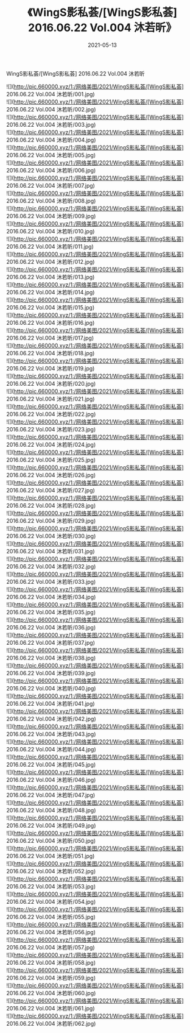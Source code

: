 ﻿---
layout: post
title:  《WingS影私荟/[WingS影私荟] 2016.06.22 Vol.004 沐若昕》
date:   2021-05-13
img: http://pic.660000.xyz/1:/网络美图/2021/WingS影私荟/[WingS影私荟] 2016.06.22 Vol.004 沐若昕/000.jpg
categories: [美女, 清纯, 唯美]
---

WingS影私荟/[WingS影私荟] 2016.06.22 Vol.004 沐若昕

 ![](http://pic.660000.xyz/1:/网络美图/2021/WingS影私荟/[WingS影私荟] 2016.06.22 Vol.004 沐若昕/001.jpg) <br>![](http://pic.660000.xyz/1:/网络美图/2021/WingS影私荟/[WingS影私荟] 2016.06.22 Vol.004 沐若昕/002.jpg) <br>![](http://pic.660000.xyz/1:/网络美图/2021/WingS影私荟/[WingS影私荟] 2016.06.22 Vol.004 沐若昕/003.jpg) <br>![](http://pic.660000.xyz/1:/网络美图/2021/WingS影私荟/[WingS影私荟] 2016.06.22 Vol.004 沐若昕/004.jpg) <br>![](http://pic.660000.xyz/1:/网络美图/2021/WingS影私荟/[WingS影私荟] 2016.06.22 Vol.004 沐若昕/005.jpg) <br>![](http://pic.660000.xyz/1:/网络美图/2021/WingS影私荟/[WingS影私荟] 2016.06.22 Vol.004 沐若昕/006.jpg) <br>![](http://pic.660000.xyz/1:/网络美图/2021/WingS影私荟/[WingS影私荟] 2016.06.22 Vol.004 沐若昕/007.jpg) <br>![](http://pic.660000.xyz/1:/网络美图/2021/WingS影私荟/[WingS影私荟] 2016.06.22 Vol.004 沐若昕/008.jpg) <br>![](http://pic.660000.xyz/1:/网络美图/2021/WingS影私荟/[WingS影私荟] 2016.06.22 Vol.004 沐若昕/009.jpg) <br>![](http://pic.660000.xyz/1:/网络美图/2021/WingS影私荟/[WingS影私荟] 2016.06.22 Vol.004 沐若昕/010.jpg) <br>![](http://pic.660000.xyz/1:/网络美图/2021/WingS影私荟/[WingS影私荟] 2016.06.22 Vol.004 沐若昕/011.jpg) <br>![](http://pic.660000.xyz/1:/网络美图/2021/WingS影私荟/[WingS影私荟] 2016.06.22 Vol.004 沐若昕/012.jpg) <br>![](http://pic.660000.xyz/1:/网络美图/2021/WingS影私荟/[WingS影私荟] 2016.06.22 Vol.004 沐若昕/013.jpg) <br>![](http://pic.660000.xyz/1:/网络美图/2021/WingS影私荟/[WingS影私荟] 2016.06.22 Vol.004 沐若昕/014.jpg) <br>![](http://pic.660000.xyz/1:/网络美图/2021/WingS影私荟/[WingS影私荟] 2016.06.22 Vol.004 沐若昕/015.jpg) <br>![](http://pic.660000.xyz/1:/网络美图/2021/WingS影私荟/[WingS影私荟] 2016.06.22 Vol.004 沐若昕/016.jpg) <br>![](http://pic.660000.xyz/1:/网络美图/2021/WingS影私荟/[WingS影私荟] 2016.06.22 Vol.004 沐若昕/017.jpg) <br>![](http://pic.660000.xyz/1:/网络美图/2021/WingS影私荟/[WingS影私荟] 2016.06.22 Vol.004 沐若昕/018.jpg) <br>![](http://pic.660000.xyz/1:/网络美图/2021/WingS影私荟/[WingS影私荟] 2016.06.22 Vol.004 沐若昕/019.jpg) <br>![](http://pic.660000.xyz/1:/网络美图/2021/WingS影私荟/[WingS影私荟] 2016.06.22 Vol.004 沐若昕/020.jpg) <br>![](http://pic.660000.xyz/1:/网络美图/2021/WingS影私荟/[WingS影私荟] 2016.06.22 Vol.004 沐若昕/021.jpg) <br>![](http://pic.660000.xyz/1:/网络美图/2021/WingS影私荟/[WingS影私荟] 2016.06.22 Vol.004 沐若昕/022.jpg) <br>![](http://pic.660000.xyz/1:/网络美图/2021/WingS影私荟/[WingS影私荟] 2016.06.22 Vol.004 沐若昕/023.jpg) <br>![](http://pic.660000.xyz/1:/网络美图/2021/WingS影私荟/[WingS影私荟] 2016.06.22 Vol.004 沐若昕/024.jpg) <br>![](http://pic.660000.xyz/1:/网络美图/2021/WingS影私荟/[WingS影私荟] 2016.06.22 Vol.004 沐若昕/025.jpg) <br>![](http://pic.660000.xyz/1:/网络美图/2021/WingS影私荟/[WingS影私荟] 2016.06.22 Vol.004 沐若昕/026.jpg) <br>![](http://pic.660000.xyz/1:/网络美图/2021/WingS影私荟/[WingS影私荟] 2016.06.22 Vol.004 沐若昕/027.jpg) <br>![](http://pic.660000.xyz/1:/网络美图/2021/WingS影私荟/[WingS影私荟] 2016.06.22 Vol.004 沐若昕/028.jpg) <br>![](http://pic.660000.xyz/1:/网络美图/2021/WingS影私荟/[WingS影私荟] 2016.06.22 Vol.004 沐若昕/029.jpg) <br>![](http://pic.660000.xyz/1:/网络美图/2021/WingS影私荟/[WingS影私荟] 2016.06.22 Vol.004 沐若昕/030.jpg) <br>![](http://pic.660000.xyz/1:/网络美图/2021/WingS影私荟/[WingS影私荟] 2016.06.22 Vol.004 沐若昕/031.jpg) <br>![](http://pic.660000.xyz/1:/网络美图/2021/WingS影私荟/[WingS影私荟] 2016.06.22 Vol.004 沐若昕/032.jpg) <br>![](http://pic.660000.xyz/1:/网络美图/2021/WingS影私荟/[WingS影私荟] 2016.06.22 Vol.004 沐若昕/033.jpg) <br>![](http://pic.660000.xyz/1:/网络美图/2021/WingS影私荟/[WingS影私荟] 2016.06.22 Vol.004 沐若昕/034.jpg) <br>![](http://pic.660000.xyz/1:/网络美图/2021/WingS影私荟/[WingS影私荟] 2016.06.22 Vol.004 沐若昕/035.jpg) <br>![](http://pic.660000.xyz/1:/网络美图/2021/WingS影私荟/[WingS影私荟] 2016.06.22 Vol.004 沐若昕/036.jpg) <br>![](http://pic.660000.xyz/1:/网络美图/2021/WingS影私荟/[WingS影私荟] 2016.06.22 Vol.004 沐若昕/037.jpg) <br>![](http://pic.660000.xyz/1:/网络美图/2021/WingS影私荟/[WingS影私荟] 2016.06.22 Vol.004 沐若昕/038.jpg) <br>![](http://pic.660000.xyz/1:/网络美图/2021/WingS影私荟/[WingS影私荟] 2016.06.22 Vol.004 沐若昕/039.jpg) <br>![](http://pic.660000.xyz/1:/网络美图/2021/WingS影私荟/[WingS影私荟] 2016.06.22 Vol.004 沐若昕/040.jpg) <br>![](http://pic.660000.xyz/1:/网络美图/2021/WingS影私荟/[WingS影私荟] 2016.06.22 Vol.004 沐若昕/041.jpg) <br>![](http://pic.660000.xyz/1:/网络美图/2021/WingS影私荟/[WingS影私荟] 2016.06.22 Vol.004 沐若昕/042.jpg) <br>![](http://pic.660000.xyz/1:/网络美图/2021/WingS影私荟/[WingS影私荟] 2016.06.22 Vol.004 沐若昕/043.jpg) <br>![](http://pic.660000.xyz/1:/网络美图/2021/WingS影私荟/[WingS影私荟] 2016.06.22 Vol.004 沐若昕/044.jpg) <br>![](http://pic.660000.xyz/1:/网络美图/2021/WingS影私荟/[WingS影私荟] 2016.06.22 Vol.004 沐若昕/045.jpg) <br>![](http://pic.660000.xyz/1:/网络美图/2021/WingS影私荟/[WingS影私荟] 2016.06.22 Vol.004 沐若昕/046.jpg) <br>![](http://pic.660000.xyz/1:/网络美图/2021/WingS影私荟/[WingS影私荟] 2016.06.22 Vol.004 沐若昕/047.jpg) <br>![](http://pic.660000.xyz/1:/网络美图/2021/WingS影私荟/[WingS影私荟] 2016.06.22 Vol.004 沐若昕/048.jpg) <br>![](http://pic.660000.xyz/1:/网络美图/2021/WingS影私荟/[WingS影私荟] 2016.06.22 Vol.004 沐若昕/049.jpg) <br>![](http://pic.660000.xyz/1:/网络美图/2021/WingS影私荟/[WingS影私荟] 2016.06.22 Vol.004 沐若昕/050.jpg) <br>![](http://pic.660000.xyz/1:/网络美图/2021/WingS影私荟/[WingS影私荟] 2016.06.22 Vol.004 沐若昕/051.jpg) <br>![](http://pic.660000.xyz/1:/网络美图/2021/WingS影私荟/[WingS影私荟] 2016.06.22 Vol.004 沐若昕/052.jpg) <br>![](http://pic.660000.xyz/1:/网络美图/2021/WingS影私荟/[WingS影私荟] 2016.06.22 Vol.004 沐若昕/053.jpg) <br>![](http://pic.660000.xyz/1:/网络美图/2021/WingS影私荟/[WingS影私荟] 2016.06.22 Vol.004 沐若昕/054.jpg) <br>![](http://pic.660000.xyz/1:/网络美图/2021/WingS影私荟/[WingS影私荟] 2016.06.22 Vol.004 沐若昕/055.jpg) <br>![](http://pic.660000.xyz/1:/网络美图/2021/WingS影私荟/[WingS影私荟] 2016.06.22 Vol.004 沐若昕/056.jpg) <br>![](http://pic.660000.xyz/1:/网络美图/2021/WingS影私荟/[WingS影私荟] 2016.06.22 Vol.004 沐若昕/057.jpg) <br>![](http://pic.660000.xyz/1:/网络美图/2021/WingS影私荟/[WingS影私荟] 2016.06.22 Vol.004 沐若昕/058.jpg) <br>![](http://pic.660000.xyz/1:/网络美图/2021/WingS影私荟/[WingS影私荟] 2016.06.22 Vol.004 沐若昕/059.jpg) <br>![](http://pic.660000.xyz/1:/网络美图/2021/WingS影私荟/[WingS影私荟] 2016.06.22 Vol.004 沐若昕/060.jpg) <br>![](http://pic.660000.xyz/1:/网络美图/2021/WingS影私荟/[WingS影私荟] 2016.06.22 Vol.004 沐若昕/061.jpg) <br>![](http://pic.660000.xyz/1:/网络美图/2021/WingS影私荟/[WingS影私荟] 2016.06.22 Vol.004 沐若昕/062.jpg) <br>